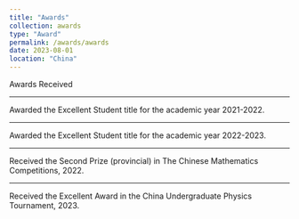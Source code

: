 ```yaml
---
title: "Awards"
collection: awards
type: "Award"
permalink: /awards/awards
date: 2023-08-01
location: "China"
---
```


Awards Received 

---

Awarded the Excellent Student title for the academic year 2021-2022.

---

Awarded the Excellent Student title for the academic year 2022-2023.

---

Received the Second Prize (provincial) in The Chinese Mathematics Competitions, 2022.

---

Received the Excellent Award in the China Undergraduate Physics Tournament, 2023.
